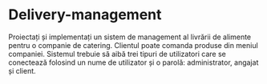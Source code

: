 # Delivery-management
Proiectați și implementați un sistem de management al livrării de alimente pentru o companie de catering. Clientul poate comanda produse din meniul companiei. Sistemul trebuie să aibă trei tipuri de utilizatori care se conectează folosind un nume de utilizator și o parolă: administrator, angajat și client.
